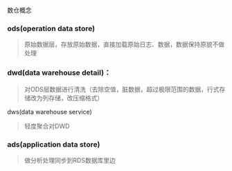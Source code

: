 数仓概念

### ods(operation data store)

> 原始数据层，存放原始数据，直接加载原始日志、数据，数据保持原貌不做处理

### dwd(data warehouse detail)：

> 对ODS层数据进行清洗（去除空值，脏数据，超过极限范围的数据，行式存储改为列存储，改压缩格式）

dws(data warehouse service) 

>  轻度聚合对DWD 

### ads(application data store)

> 做分析处理同步到RDS数据库里边